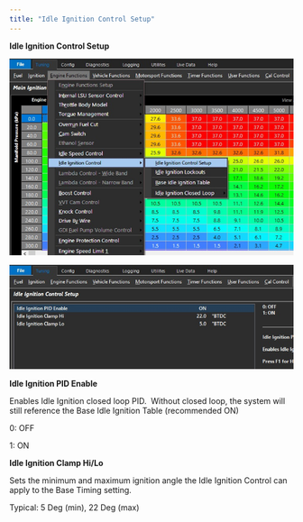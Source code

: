 ```yaml
---
title: "Idle Ignition Control Setup"
---
```


**Idle Ignition Control Setup**


![Image](</img/Idle Ignition 1.jpg>)


![Image](</img/Idle Ignition 2.jpg>)


**Idle Ignition PID Enable**


Enables Idle Ignition closed loop PID.&nbsp; Without closed loop, the system will still reference the Base Idle Ignition Table (recommended ON)


&#48;: OFF

&#49;: ON


**Idle Ignition Clamp Hi/Lo**


Sets the minimum and maximum ignition angle the Idle Ignition Control can apply to the Base Timing setting.&nbsp;


Typical: 5 Deg (min), 22 Deg (max)
